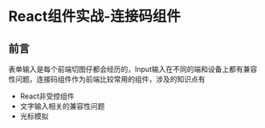 # React组件实战-连接码组件

## 前言

表单输入是每个前端切图仔都会经历的，Input输入在不同的端和设备上都有兼容性问题。连接码组件作为前端比较常用的组件，涉及的知识点有

- React非受控组件
- 文字输入相关的兼容性问题
- 光标模拟
